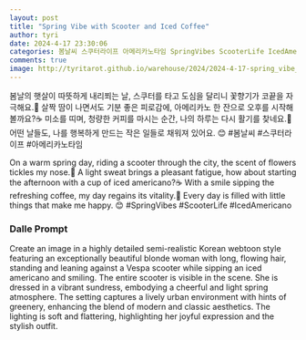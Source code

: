 ```yaml
---
layout: post
title: "Spring Vibe with Scooter and Iced Coffee"
author: tyri
date: 2024-4-17 23:30:06
categories: 봄날씨 스쿠터라이프 아메리카노타임 SpringVibes ScooterLife IcedAmericano
comments: true
image: http://tyritarot.github.io/warehouse/2024/2024-4-17-spring_vibe_with_scooter_and_iced_coffee_title.png
---
```


봄날의 햇살이 따뜻하게 내리쬐는 날, 스쿠터를 타고 도심을 달리니 꽃향기가 코끝을 자극해요.🌸 살짝 땀이 나면서도 기분 좋은 피로감에, 아메리카노 한 잔으로 오후를 시작해볼까요?☕ 미소를 띠며, 청량한 커피를 마시는 순간, 나의 하루는 다시 활기를 찾네요.🌈 어떤 날들도, 나를 행복하게 만드는 작은 일들로 채워져 있어요. 😊 #봄날씨 #스쿠터라이프 #아메리카노타임

On a warm spring day, riding a scooter through the city, the scent of flowers tickles my nose.🌸 A light sweat brings a pleasant fatigue, how about starting the afternoon with a cup of iced americano?☕ With a smile sipping the refreshing coffee, my day regains its vitality.🌈 Every day is filled with little things that make me happy. 😊 #SpringVibes #ScooterLife #IcedAmericano

### Dalle Prompt

Create an image in a highly detailed semi-realistic Korean webtoon style featuring an exceptionally beautiful blonde woman with long, flowing hair, standing and leaning against a Vespa scooter while sipping an iced americano and smiling. The entire scooter is visible in the scene. She is dressed in a vibrant sundress, embodying a cheerful and light spring atmosphere. The setting captures a lively urban environment with hints of greenery, enhancing the blend of modern and classic aesthetics. The lighting is soft and flattering, highlighting her joyful expression and the stylish outfit.
